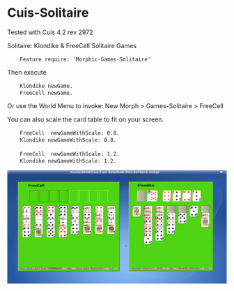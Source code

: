Cuis-Solitaire
==========
Tested with Cuis 4.2 rev 2972

Solitaire:  Klondike & FreeCell Solitaire Games

````Smalltalk
	Feature require: 'Morphic-Games-Solitaire'
````

Then execute

````Smalltalk
    Klondike newGame.
    FreeCell newGame.
````

Or use the World Menu to invoke:  New Morph > Games-Solitaire > FreeCell

You can also scale the card table to fit on your screen.
````Smalltalk
	FreeCell  newGameWithScale: 0.8.
	Klondike newGameWithScale: 0.8.

	FreeCell  newGameWithScale: 1.2.
	Klondike newGameWithScale: 1.2.
````

![Solitaire](Solitaire.png)
